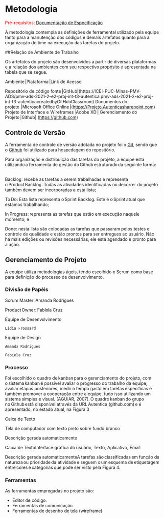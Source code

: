 
# Metodologia

<span style="color:red">Pré-requisitos: <a href="2-Especificação do Projeto.md"> Documentação de Especificação</a></span>

A metodologia contempla as definições de ferramental utilizado pela equipe tanto para a manutenção dos códigos e demais artefatos quanto para a organização do time na execução das tarefas do projeto. 

##Relação de Ambiente de Trabalho 

Os artefatos do projeto são desenvolvidos a partir de diversas plataformas e a relação dos ambientes com seu respectivo propósito é apresentada na tabela que se segue.  

Ambiente |Plataforma |Link de Acesso   

Repositório de código fonte |GitHub|(https://ICEI-PUC-Minas-PMV-ADS/pmv-ads-2021-2-e2-proj-int-t3-autentica:pmv-ads-2021-2-e2-proj-int-t3-autenticacreatedbyGitHubClassroom)
Documentos do projeto  |Microsoft Office Online |(https://Projeto.Autenticasharepoint.com)
Projeto de Interface e  Wireframes |Adobe XD |
Gerenciamento do Projeto |Github| (https://github.com) 

## Controle de Versão

A ferramenta de controle de versão adotada no projeto foi o
[Git](https://git-scm.com/), sendo que o [Github](https://github.com)
foi utilizado para hospedagem do repositório.

Para organização e distribuição das tarefas do projeto, a equipe está utilizando a ferramenta de gestão do Github estruturado da seguinte forma:   
  

Backlog: recebe as tarefas a serem trabalhadas e representa o Product Backlog. Todas as atividades identificadas no decorrer do projeto também devem ser incorporadas a esta lista;   

To Do: Esta lista representa o Sprint Backlog. Este é o Sprint atual que estamos trabalhando;  

In Progress: representa as tarefas que estão em execução naquele momento; e  

Done: nesta lista são colocadas as tarefas que passaram pelos testes e controle de qualidade e estão prontos para ser entregues ao usuário. Não há mais edições ou revisões necessárias, ele está agendado e pronto para a ação.   


## Gerenciamento de Projeto

A equipe utiliza metodologias ágeis, tendo escolhido o Scrum como base para definição do processo de desenvolvimento.  

### Divisão de Papéis

Scrum Master: Amanda Rodrigues 

Product Owner: Fabíola Cruz  

Equipe de Desenvolvimento   

	Lídia Frossard  

Equipe de Design   

	Amanda Rodrigues 

	Fabíola Cruz  


### Processo

Foi escolhido o quadro de kanban para o gerenciamento do projeto, com o sistema kanban é possível avaliar o progresso do trabalho da equipe, avaliar etapas posteriores, medir o tempo gasto em tarefas especificas e também promover a cooperação entre a equipe, tudo isso utilizando um sistema simples e visual. (AGUIAR, 2007). O quadro kanban do grupo no Github está disponível através da URL Autentica (github.com) e é apresentado, no estado atual, na Figura 3 

Caixa de Texto

Tela de computador com texto preto sobre fundo branco

Descrição gerada automaticamente 

Caixa de TextoInterface gráfica do usuário, Texto, Aplicativo, Email

Descrição gerada automaticamenteA tarefas são classificadas em função da natureza ou prioridade da atividade e seguem o um esquema de etiquetagem entre cores e categorias que pode ser visto pela Figura 4. 


### Ferramentas

As ferramentas empregadas no projeto são:

- Editor de código.
- Ferramentas de comunicação
- Ferramentas de desenho de tela (wireframe)

